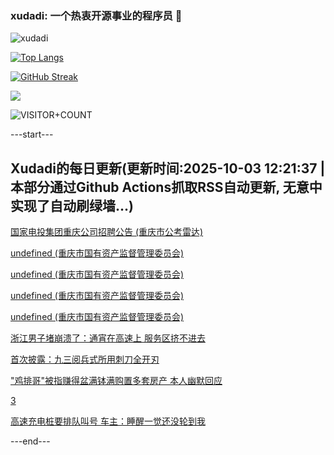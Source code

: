 ### xudadi: 一个热衷开源事业的程序员 👋

![xudadi](https://github-readme-stats-git-masterorgs-github-readme-stats-team.vercel.app/api?username=xudadi)

[![Top Langs](https://github-readme-stats.vercel.app/api/top-langs/?username=xudadi)](https://github.com/anuraghazra/github-readme-stats)

[![GitHub Streak](https://streak-stats.demolab.com?user=xudadi&locale=zh_Hans)](https://git.io/streak-stats)

![](https://raw.githubusercontent.com/xudadi/xudadi/main/assets/github-contribution-grid-snake.svg)

![VISITOR+COUNT](https://komarev.com/ghpvc/?username=xudadi&label=VISITOR+COUNT)


---start---

## Xudadi的每日更新(更新时间:2025-10-03 12:21:37 | 本部分通过Github Actions抓取RSS自动更新, 无意中实现了自动刷绿墙...)

[国家电投集团重庆公司招聘公告 (重庆市公考雷达)](https://www.gongkaoleida.com/article/2640273)

[undefined (重庆市国有资产监督管理委员会)](https://dadilab.github.io/feeds/all.xml)

[undefined (重庆市国有资产监督管理委员会)](https://dadilab.github.io/feeds/all.xml)

[undefined (重庆市国有资产监督管理委员会)](https://dadilab.github.io/feeds/all.xml)

[undefined (重庆市国有资产监督管理委员会)](https://dadilab.github.io/feeds/all.xml)

[浙江男子堵崩溃了：通宵在高速上 服务区挤不进去](https://m.163.com/news/article/KASMPDB40530JPVV.html)

[首次披露：九三阅兵式所用刺刀全开刃](https://m.163.com/news/article/KAT97I730001899O.html)

["鸡排哥"被指赚得盆满钵满购置多套房产 本人幽默回应](https://m.163.com/news/article/KAT4DKK4053469LG.html)

[3](https://m.163.com/touch/news/sub/domestic)

[高速充电桩要排队叫号 车主：睡醒一觉还没轮到我](https://m.163.com/news/article/KAT3AC30055040N3.html)

---end---
